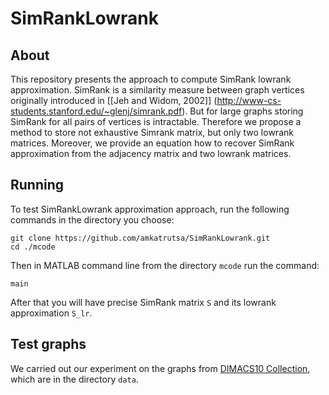 # SimRankLowrank

## About

This repository presents the approach to compute SimRank lowrank approximation. SimRank is a similarity measure between graph vertices originally introduced in [[Jeh and Widom, 2002]] (http://www-cs-students.stanford.edu/~glenj/simrank.pdf). But for large graphs storing SimRank for all pairs of vertices is intractable. Therefore we propose a method to store not exhaustive Simrank matrix, but only two lowrank matrices. Moreover, we provide an equation how to recover SimRank approximation from the adjacency matrix and two lowrank matrices.   

## Running

To test SimRankLowrank approximation approach, run the following commands in the directory you choose:
```
git clone https://github.com/amkatrutsa/SimRankLowrank.git
cd ./mcode
```
Then in MATLAB command line from the directory `mcode` run the command:
```
main
```

After that you will have precise SimRank matrix `S` and its lowrank approximation `S_lr`.

## Test graphs

We carried out our experiment on the graphs from [DIMACS10 Collection](http://www.cise.ufl.edu/research/sparse/matrices/DIMACS10/index.html), which are in the directory `data`.
